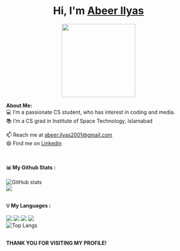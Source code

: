 # <h1 align="center">Hi, I'm <a href="https://github.com/4833R11Y45">Abeer Ilyas<a></h1>

<p align="center">
    <img width="200" src="https://scontent-lga3-2.xx.fbcdn.net/v/t39.30808-6/246772998_3316403771816805_5447078176886625460_n.jpg?stp=cp0_dst-jpg_e15_fr_q65&_nc_cat=103&ccb=1-7&_nc_sid=05277f&efg=eyJpIjoidCJ9&_nc_ohc=YCQa9Xz6f6kAX9RBwn9&_nc_ht=scontent-lga3-2.xx&oh=00_AT9nBJbE6NB485dp9X6EQUhR_mAZR250dPC8qCCAIpJAxg&oe=633E09AB">
</p>

<strong>About Me:</strong><br>
💻 I’m a passionate CS student, who has interest in coding and media.<br>
📚 I’m a CS grad in Institute of Space Technology, Islamabad<br>

📫 Reach me at <a href="mailto:abeer.ilyas2001@gmail.com">abeer.ilyas2001@gmail.com</a><br>
😄 Find me on <a href="https://www.linkedin.com/in/abeer-ilyas-498206206">Linkedin</a><br><br><br>

<strong>📊 My Github Stats :</strong><br><br>
![GitHub stats](https://github-readme-stats.vercel.app/api?username=4833R11Y45&show_icons=true&count_private=true&include_all_commits=true&theme=radical)<br>
<img align="center" src="https://github-readme-streak-stats.herokuapp.com/?user=4833R11Y45&theme=radical&hide_border=true"/><br><br>

<strong>💡 My Languages :</strong><br><br>
<img src="https://img.shields.io/badge/-C++-lightgrey?style=plastic"/>
<img src="https://img.shields.io/badge/-HTML-lightgrey?style=plastic"/>
<img src="https://img.shields.io/badge/-CSS-lightgrey?style=plastic"/>
<img src="https://img.shields.io/badge/-Python-lightgrey?style=plastic"/><br>
![Top Langs](https://github-readme-stats.vercel.app/api/top-langs/?username=4833R11Y45&langs_count_private=true&theme=radical&card_width=445)<br><br>

<strong>THANK YOU FOR VISITING MY PROFILE!</strong>
</div>
